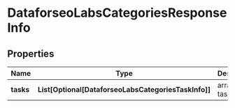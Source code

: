 # DataforseoLabsCategoriesResponseInfo


## Properties

| Name | Type | Description | Notes |
|------------ | ------------- | ------------- | -------------|
**tasks** | **List[Optional[DataforseoLabsCategoriesTaskInfo]]** | array of tasks |[optional]|